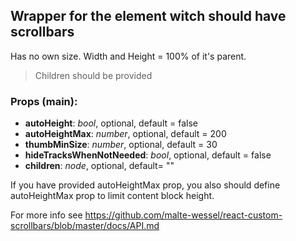 ## **Wrapper for the element witch should have scrollbars**

Has no own size. Width and Height = 100% of it's parent.

> Children should be provided

### Props (main):
* **autoHeight**: _bool_, optional, default = false
* **autoHeightMax**: _number_, optional, default = 200
* **thumbMinSize**: _number_, optional, default = 30
* **hideTracksWhenNotNeeded**: _bool_, optional, default = false
* **children**: _node_, optional, default= ""

If you have provided autoHeightMax prop, you also should define autoHeightMax prop to limit content block height.

For more info see https://github.com/malte-wessel/react-custom-scrollbars/blob/master/docs/API.md

